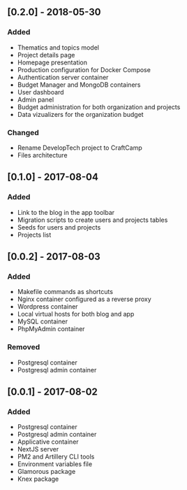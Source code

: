 ## [0.2.0] - 2018-05-30
### Added
- Thematics and topics model
- Project details page
- Homepage presentation
- Production configuration for Docker Compose
- Authentication server container
- Budget Manager and MongoDB containers
- User dashboard
- Admin panel
- Budget administration for both organization and projects
- Data vizualizers for the organization budget

### Changed
- Rename DevelopTech project to CraftCamp
- Files architecture

## [0.1.0] - 2017-08-04
### Added
- Link to the blog in the app toolbar
- Migration scripts to create users and projects tables
- Seeds for users and projects
- Projects list

## [0.0.2] - 2017-08-03
### Added
- Makefile commands as shortcuts
- Nginx container configured as a reverse proxy
- Wordpress container
- Local virtual hosts for both blog and app
- MySQL container
- PhpMyAdmin container

### Removed
- Postgresql container
- Postgresql admin container

## [0.0.1] - 2017-08-02
### Added
- Postgresql container
- Postgresql admin container
- Applicative container
- NextJS server
- PM2 and Artillery CLI tools
- Environment variables file
- Glamorous package
- Knex package
